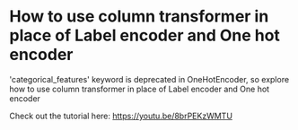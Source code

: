# How to use column transformer in place of Label encoder and One hot encoder

'categorical_features' keyword is deprecated in OneHotEncoder, so explore how to use column transformer in place of Label encoder and One hot encoder

Check out the tutorial here: https://youtu.be/8brPEKzWMTU
